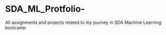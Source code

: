 # SDA_ML_Protfolio-
All assignments and projects related to my journey in SDA Machine Learning bootcamp
